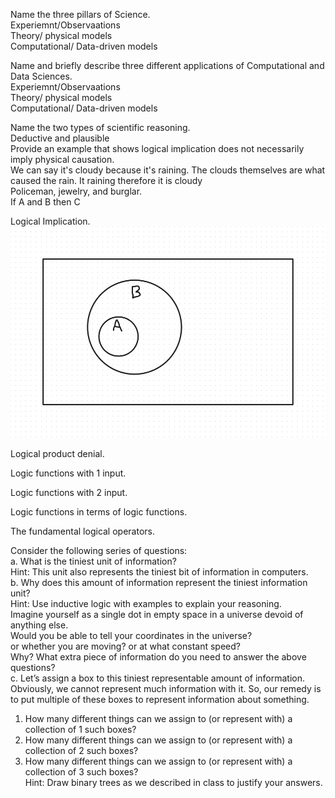 Name the three pillars of Science.  
Experiemnt/Observaations  
Theory/ physical models  
Computational/ Data-driven models  


Name and briefly describe three different applications of Computational and Data Sciences.  
Experiemnt/Observaations  
Theory/ physical models  
Computational/ Data-driven models  


Name the two types of scientific reasoning.  
Deductive and plausible  
Provide an example that shows logical implication does not necessarily imply physical causation.  
We can say it's cloudy because it's raining. The clouds themselves are what caused the rain. It raining therefore it is cloudy  
Policeman, jewelry, and burglar.  
If A and B then C  
  
Logical Implication.  
![Cirlce A inside circle B](Whiteboard.jpg)


Logical product denial.  


Logic functions with 1 input.  


Logic functions with 2 input.  
 

Logic functions in terms of logic functions.  


The fundamental logical operators.  


Consider the following series of questions:  
a. What is the tiniest unit of information?  
Hint: This unit also represents the tiniest bit of information in computers.  
b. Why does this amount of information represent the tiniest information unit?  
Hint: Use inductive logic with examples to explain your reasoning.  
Imagine yourself as a single dot in empty space in a universe devoid of anything else.  
Would you be able to tell your coordinates in the universe?  
or whether you are moving? or at what constant speed?  
Why? What extra piece of information do you need to answer the above questions?  
c. Let’s assign a box to this tiniest representable amount of information.  
Obviously, we cannot represent much information with it. So, our remedy is to put multiple of these boxes to represent information about something.  
1. How many different things can we assign to (or represent with) a collection of 1 such boxes?  
2. How many different things can we assign to (or represent with) a collection of 2 such boxes?  
3. How many different things can we assign to (or represent with) a collection of 3 such boxes?  
Hint: Draw binary trees as we described in class to justify your answers.  

